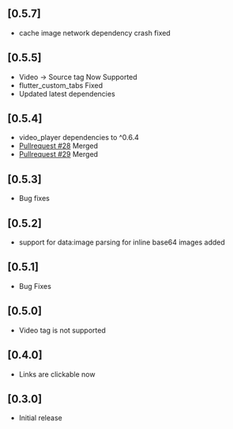 ## [0.5.7]

* cache image network dependency crash fixed

## [0.5.5]

* Video -> Source tag Now Supported
* flutter_custom_tabs Fixed
* Updated latest dependencies
 
## [0.5.4]

* video_player dependencies to ^0.6.4
* [Pullrequest #28](https://github.com/PonnamKarthik/FlutterHtmlView/pull/28) Merged
* [Pullrequest #29](https://github.com/PonnamKarthik/FlutterHtmlView/pull/29) Merged

## [0.5.3]

* Bug fixes

## [0.5.2]

* support for data:image parsing for inline base64 images added

## [0.5.1]

* Bug Fixes

## [0.5.0]

* Video tag is not supported

## [0.4.0]

* Links are clickable now

## [0.3.0]

* Initial release
